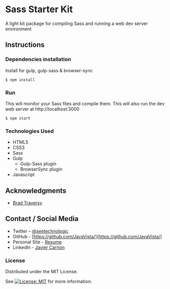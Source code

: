 # Sass Starter Kit

A light kit package for compiling Sass and running a web dev server environment

## Instructions

### Dependencies installation

Install for gulp, gulp-sass & browser-sync

`$ npm install`

### Run

This will monitor your Sass files and compile them. This will also run the dev web server at http://localhost:3000

`$ npm start`

### Technologies Used

* HTML5
* CSS3
* Sass
* Gulp
  * Gulp-Sass plugin
  * BrowserSync plugin 
* Javascript

## Acknowledgments

* [Brad Traversy](https://www.youtube.com/watch?v=rmXVmfx3rNo&t=105s)

## Contact / Social Media

* Twitter – [@seetechnologic](https://twitter.com/seetechnologic)
* GitHub - [https://github.com/JavaVista/](https://github.com/JavaVista/)
* Personal Site - [Resume](http://www.techno-logic.us/)
* LinkedIn - [Javier Carrion](https://www.linkedin.com/in/technologic)

### License

Distributed under the MIT License.

See [![License: MIT](https://img.shields.io/badge/License-MIT-yellow.svg)](LICENSE.md) 
for more information.